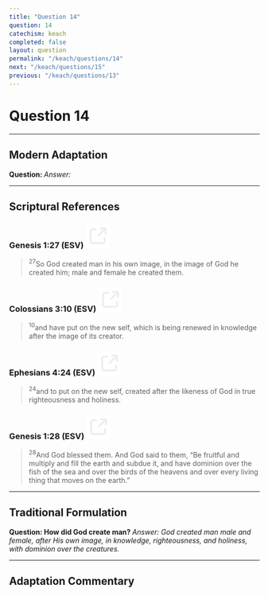 ```yaml
---
title: "Question 14"
question: 14
catechism: keach
completed: false
layout: question
permalink: "/keach/questions/14"
next: "/keach/questions/15"
previous: "/keach/questions/13"
---
```

# Question 14
---
## Modern Adaptation
<strong>
    Question:
</strong>

<em>
    Answer:
</em>

---
## Scriptural References
### Genesis 1:27 (ESV) <a href="https://biblegateway.com/passage/?search=Genesis+1%3A27&version=ESV"><img src="/assets/svg/link.svg"/></a>
> <sup>27</sup>So God created man in his own image, in the image of God he created him; male and female he created them.

### Colossians 3:10 (ESV) <a href="https://biblegateway.com/passage/?search=Colossians+3%3A10&version=ESV"><img src="/assets/svg/link.svg"/></a>
> <sup>10</sup>and have put on the new self, which is being renewed in knowledge after the image of its creator.

### Ephesians 4:24 (ESV) <a href="https://biblegateway.com/passage/?search=Ephesians+4%3A24&version=ESV"><img src="/assets/svg/link.svg"/></a>
> <sup>24</sup>and to put on the new self, created after the likeness of God in true righteousness and holiness.

### Genesis 1:28 (ESV) <a href="https://biblegateway.com/passage/?search=Genesis+1%3A28&version=ESV"><img src="/assets/svg/link.svg"/></a>
> <sup>28</sup>And God blessed them. And God said to them, “Be fruitful and multiply and fill the earth and subdue it, and have dominion over the fish of the sea and over the birds of the heavens and over every living thing that moves on the earth.”

---
## Traditional Formulation
<strong>
    Question: How did God create man?
</strong>

<em>
    Answer: God created man male and female, after His own image, in knowledge, righteousness, and holiness, with dominion over the creatures.
</em>

---
## Adaptation Commentary
